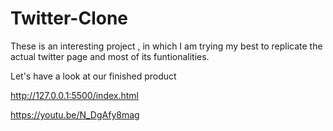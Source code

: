 # Twitter-Clone
These is an interesting project , in which I am trying my best to replicate the actual twitter page and most of its funtionalities.

Let's have a look at our finished product

http://127.0.0.1:5500/index.html

https://youtu.be/N_DgAfy8mag
